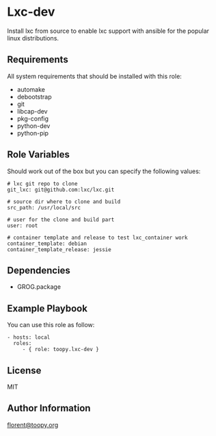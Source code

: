 Lxc-dev
=======

Install lxc from source to enable lxc support with ansible for the popular
linux distributions.

Requirements
------------

All system requirements that should be installed with this role:

- automake
- debootstrap
- git
- libcap-dev
- pkg-config
- python-dev
- python-pip

Role Variables
--------------

Should work out of the box but you can specify the following values:

    # lxc git repo to clone
    git_lxc: git@github.com:lxc/lxc.git

    # source dir where to clone and build
    src_path: /usr/local/src

    # user for the clone and build part
    user: root

    # container template and release to test lxc_container work
    container_template: debian
    container_template_release: jessie

Dependencies
------------

- GROG.package

Example Playbook
----------------

You can use this role as follow:

    - hosts: local
      roles:
         - { role: toopy.lxc-dev }

License
-------

MIT

Author Information
------------------

florent@toopy.org

